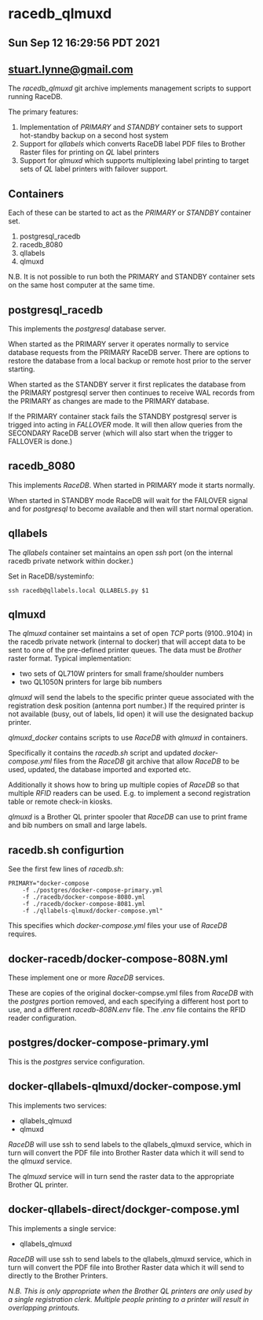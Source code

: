 # racedb\_qlmuxd
## Sun Sep 12 16:29:56 PDT 2021 
## stuart.lynne@gmail.com

The *racedb\_qlmuxd* git archive implements management scripts to support running RaceDB.

The primary features:
1. Implementation of *PRIMARY* and *STANDBY* container sets to support hot-standby backup on a second host system
2. Support for *qllabels* which converts RaceDB label PDF files to Brother Raster files for printing on *QL* label printers
3. Support for *qlmuxd* which supports multiplexing label printing to target sets of *QL* label printers with failover support.


## Containers

Each of these can be started to act as the *PRIMARY* or *STANDBY* container set. 

1. postgresql_racedb
2. racedb_8080
3. qllabels
4. qlmuxd

N.B. It is not possible to run both the PRIMARY and STANDBY container sets on the same host computer at the same time.


## postgresql_racedb

This implements the *postgresql* database server. 

When started as the PRIMARY server it operates normally to service database requests from the PRIMARY RaceDB server. There are
options to restore the database from a local backup or remote host prior to the server starting.

When started as the STANDBY server it first replicates the database from the PRIMARY postgresql server then continues
to receive WAL records from the PRIMARY as changes are made to the PRIMARY database.

If the PRIMARY container stack fails the STANDBY postgresql server is trigged into acting in *FALLOVER* mode. It will then allow
queries from the SECONDARY RaceDB server (which will also start when the trigger to FALLOVER is done.)


## racedb_8080

This implements *RaceDB*. When started in PRIMARY mode it starts normally.

When started in STANDBY mode RaceDB will wait for the FAILOVER signal and for *postgresql* to become available
and then will start normal operation.


## qllabels
The *qllabels* container set maintains an open *ssh* port (on the internal racedb private network within docker.)

Set in RaceDB/systeminfo:

```
ssh racedb@qllabels.local QLLABELS.py $1
```


## qlmuxd
The *qlmuxd* container set maintains a set of open *TCP* ports (9100..9104) in the racedb private network 
(internal to docker) that will accept data to be sent
to one of the pre-defined printer queues. The data must be *Brother* raster format. Typical implementation:

- two sets of QL710W printers for small frame/shoulder numbers
- two QL1050N printers for large bib numbers

*qlmuxd* will send the labels to the specific printer queue associated with the registration desk position (antenna port number.)
If the required printer is not available (busy, out of labels, lid open) it will use the designated backup printer.






*qlmuxd_docker* contains scripts to use *RaceDB* with *qlmuxd* in containers.

Specifically it contains the *racedb.sh* script and updated *docker-compose.yml*
files from the *RaceDB* git archive that allow *RaceDB* to be used, updated,
the database imported and exported etc.

Additionally it shows how to bring up multiple copies of *RaceDB* so that
multiple *RFID* readers can be used. E.g. to implement a second registration
table or remote check-in kiosks.

*qlmuxd* is a Brother QL printer spooler that *RaceDB* can use to print frame
and bib numbers on small and large labels.

## racedb.sh configurtion

See the first few lines of *racedb.sh*:

```
PRIMARY="docker-compose 
    -f ./postgres/docker-compose-primary.yml 
    -f ./racedb/docker-compose-8080.yml 
    -f ./racedb/docker-compose-8081.yml 
    -f ./qllabels-qlmuxd/docker-compose.yml"
```

This specifies which *docker-compose.yml* files your use of *RaceDB* requires.

## docker-racedb/docker-compose-808N.yml

These implement one or more *RaceDB* services.

These are copies of the original docker-compse.yml files from *RaceDB* with
the *postgres* portion removed, and each specifying a different host port
to use, and a different *racedb-808N.env* file. The *.env* file contains
the RFID reader configuration.

## postgres/docker-compose-primary.yml

This is the *postgres* service configuration.

## docker-qllabels-qlmuxd/docker-compose.yml

This implements two services:

- qllabels\_qlmuxd
- qlmuxd

*RaceDB* will use ssh to send labels to the qllabels_qlmuxd service, which
in turn will convert the PDF file into Brother Raster data which it will
send to the *qlmuxd* service. 

The *qlmuxd* service will in turn send the raster data to the appropriate
Brother QL printer.

## docker-qllabels-direct/dockger-compose.yml

This implements a single service:

- qllabels\_qlmuxd

*RaceDB* will use ssh to send labels to the qllabels_qlmuxd service, which
in turn will convert the PDF file into Brother Raster data which it will
send to directly to the Brother Printers.

*N.B. This is only appropriate when the Brother QL printers are only
used by a single registration clerk. Multiple people printing to a
printer will result in overlapping printouts.*


